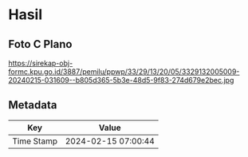 # Hasil

## Foto C Plano

https://sirekap-obj-formc.kpu.go.id/3887/pemilu/ppwp/33/29/13/20/05/3329132005009-20240215-031609--b805d365-5b3e-48d5-9f83-274d679e2bec.jpg


## Metadata

| Key        | Value               |
| ---------- | ------------------- |
| Time Stamp | 2024-02-15 07:00:44 |



